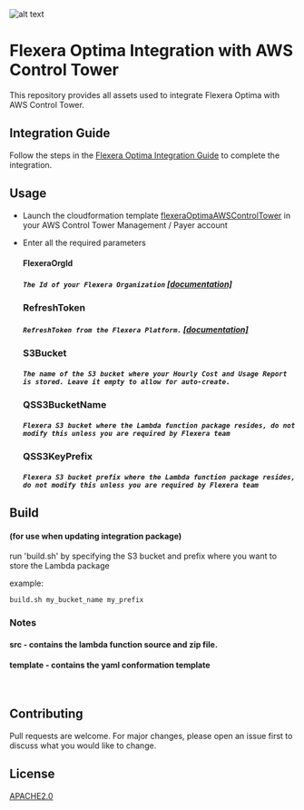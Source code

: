 ![alt text](https://github.com/flexera/aws-control-tower/blob/main/aws-control-tower.png?raw=true)

# Flexera Optima Integration with AWS Control Tower

This repository provides all assets used to integrate Flexera Optima with AWS Control Tower.

## Integration Guide

Follow the steps in the  [Flexera Optima Integration Guide](https://linktodguide.) to complete the integration.

## Usage
- Launch the cloudformation template [flexeraOptimaAWSControlTower](https://us-east-1.console.aws.amazon.com/cloudformation/home?region=us-east-1#/stacks/create/review?templateURL=https://flxlambda.s3.amazonaws.com/assets/flexeraOptimaAWSControlTower.yaml) in your AWS Control Tower Management / Payer account
- Enter all the required parameters

    ####  FlexeraOrgId
    ##### `The Id of your Flexera Organization` [[documentation]](https://docs.flexera.com/flexera/EN/FlexeraAPI/OrgID.htm)
    ### RefreshToken 
    ##### `RefreshToken from the Flexera Platform.` [[documentation]](https://docs.flexera.com/flexera/EN/FlexeraAPI/GenerateRefreshToken.htm)
    ### S3Bucket 
    ##### `The name of the S3 bucket where your Hourly Cost and Usage Report is stored. Leave it empty to allow for auto-create.`
    ### QSS3BucketName
    ##### `Flexera S3 bucket where the Lambda function package resides, do not modify this unless you are required by Flexera team`
    ### QSS3KeyPrefix
    ##### `Flexera S3 bucket prefix where the Lambda function package resides, do not modify this unless you are required by Flexera team`


## Build 
#### (for use when updating integration package)
run 'build.sh' by specifying the S3 bucket and prefix where you want to store the Lambda package

example:

```
build.sh my_bucket_name my_prefix
```

### Notes
#### src - contains the lambda function source and zip file.
#### template - contains the yaml conformation template
<br /> 

## Contributing
Pull requests are welcome. For major changes, please open an issue first to discuss what you would like to change.


## License
[APACHE2.0](https://github.com/flexera/aws-control-tower/blob/main/LICENSE)

